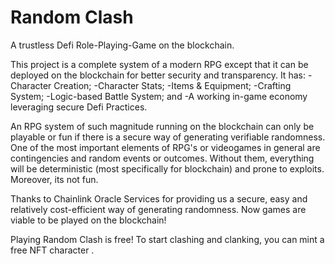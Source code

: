 # Random Clash

A trustless Defi Role-Playing-Game on the blockchain.

This project is a complete system of a modern RPG except that it can be deployed on the blockchain for better security and transparency.
It has:
    -Character Creation;
    -Character Stats;
    -Items & Equipment;
    -Crafting System;
    -Logic-based Battle System; and
    -A working in-game economy leveraging secure Defi Practices.

An RPG system of such magnitude running on the blockchain can only be playable or fun if there is a secure way of generating verifiable randomness. One of the most important elements of RPG's or videogames in general are contingencies and random events or outcomes. Without them, everything will be deterministic (most specifically for blockchain) and prone to exploits. Moreover, its not fun.

Thanks to Chainlink Oracle Services for providing us a secure, easy and relatively cost-efficient way of generating randomness. Now games are viable to be played on the blockchain!

Playing Random Clash is free! To start clashing and clanking, you can mint a free NFT character <here>.



